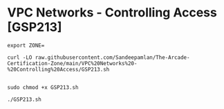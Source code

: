 # VPC Networks - Controlling Access [GSP213]

```
export ZONE=

curl -LO raw.githubusercontent.com/Sandeepamlan/The-Arcade-Certification-Zone/main/VPC%20Networks%20-%20Controlling%20Access/GSP213.sh


sudo chmod +x GSP213.sh

./GSP213.sh

```

